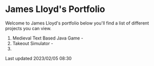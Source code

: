 # James Lloyd's Portfolio

Welcome to James Lloyd's portfolio below you'll find a list of different projects you can view.

1. Medieval Text Based Java Game -
2. Takeout Simulator -
3. 

Last updated 2023/02/05 08:30
